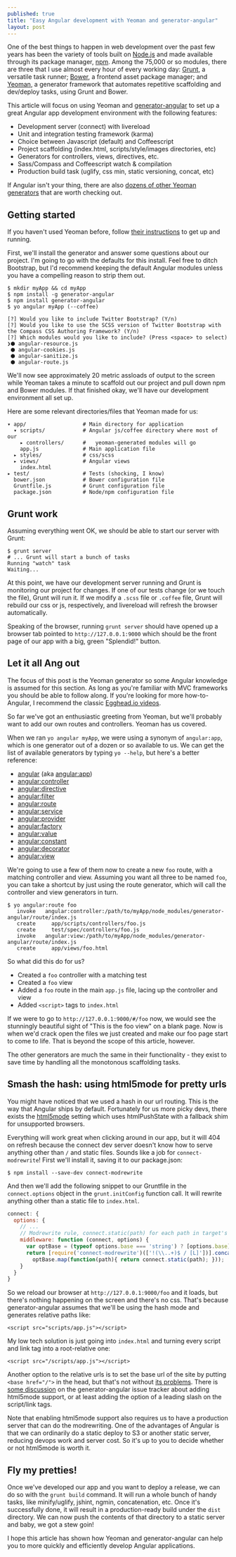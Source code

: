 ```yaml
---
published: true
title: "Easy Angular development with Yeoman and generator-angular"
layout: post
---
```


One of the best things to happen in web development over the past few years has been the variety of tools built on [Node.js][1001] and made available through its package manager, [npm][1000]. Among the 75,000 or so modules, there are three that I use almost every hour of every working day: [Grunt][0], a versatile task runner; [Bower][1], a frontend asset package manager; and [Yeoman][2], a generator framework that automates repetitive scaffolding and dev/deploy tasks, using Grunt and Bower.

This article will focus on using Yeoman and [generator-angular][3] to set up a great Angular app development environment with the following features: 

- Development server (connect) with livereload
- Unit and integration testing framework (karma)
- Choice between Javascript (default) and Coffeescript
- Project scaffolding (index.html, scripts/style/images directories, etc)
- Generators for controllers, views, directives, etc.
- Sass/Compass and Coffeescript watch & compilation
- Production build task (uglify, css min, static versioning, concat, etc)

If Angular isn't your thing, there are also [dozens of other Yeoman generators][5] that are worth checking out.

## Getting started

If you haven't used Yeoman before, follow [their instructions][4] to get up and running.

First, we'll install the generator and answer some questions about our project. I'm going to go with the defaults for this install. Feel free to ditch Bootstrap, but I'd recommend keeping the default Angular modules unless you have a compelling reason to strip them out.

```shell
$ mkdir myApp && cd myApp
$ npm install -g generator-angular
$ npm install generator-angular
$ yo angular myApp (--coffee)

[?] Would you like to include Twitter Bootstrap? (Y/n)
[?] Would you like to use the SCSS version of Twitter Bootstrap with the Compass CSS Authoring Framework? (Y/n)
[?] Which modules would you like to include? (Press <space> to select)
❯⬢ angular-resource.js
 ⬢ angular-cookies.js
 ⬢ angular-sanitize.js
 ⬢ angular-route.js
```

We'll now see approximately 20 metric assloads of output to the screen while Yeoman takes a minute to scaffold out our project and pull down npm and Bower modules. If that finished okay, we'll have our development environment all set up.

Here are some relevant directories/files that Yeoman made for us:

```
▾ app/					# Main directory for application
  ▾ scripts/            # Angular js/coffee directory where most of our
    ▸ controllers/ 		#   yeoman-generated modules will go 
    app.js              # Main application file
  ▸ styles/           	# css/scss
  ▸ views/				# Angular views
    index.html        
▸ test/					# Tests (shocking, I know)
  bower.json			# Bower configuration file
  Gruntfile.js			# Grunt configuration file
  package.json			# Node/npm configuration file
```

## Grunt work

Assuming everything went OK, we should be able to start our server with Grunt:

    $ grunt server
    # ... Grunt will start a bunch of tasks 
    Running "watch" task
    Waiting...

At this point, we have our development server running and Grunt is monitoring our project for changes. If one of our tests change (or we touch the file), Grunt will run it. If we modify a `.scss` file or `.coffee` file, Grunt will rebuild our css or js, respectively, and livereload will refresh the browser automatically.

Speaking of the browser, running `grunt server` should have opened up a browser tab pointed to `http://127.0.0.1:9000` which should be the front page of our app with a big, green "Splendid!" button.

## Let it all Ang out

The focus of this post is the Yeoman generator so some Angular knowledge is assumed for this section. As long as you're familiar with MVC frameworks you should be able to follow along. If you're looking for more how-to-Angular, I recommend the classic [Egghead.io videos][6].

So far we've got an enthusiastic greeting from Yeoman, but we'll probably want to add our own routes and controllers. Yeoman has us covered.

When we ran `yo angular myApp`, we were using a synonym of `angular:app`, which is one generator out of a dozen or so available to us. We can get the list of available generators by typing `yo --help`, but here's a better reference:

- [angular](https://github.com/yeoman/generator-angular#app) (aka [angular:app](https://github.com/yeoman/generator-angular#app))
- [angular:controller](https://github.com/yeoman/generator-angular#controller)
- [angular:directive](https://github.com/yeoman/generator-angular#directive)
- [angular:filter](https://github.com/yeoman/generator-angular#filter)
- [angular:route](https://github.com/yeoman/generator-angular#route)
- [angular:service](https://github.com/yeoman/generator-angular#service)
- [angular:provider](https://github.com/yeoman/generator-angular#service)
- [angular:factory](https://github.com/yeoman/generator-angular#service)
- [angular:value](https://github.com/yeoman/generator-angular#service)
- [angular:constant](https://github.com/yeoman/generator-angular#service)
- [angular:decorator](https://github.com/yeoman/generator-angular#decorator)
- [angular:view](https://github.com/yeoman/generator-angular#view)

We're going to use a few of them now to create a new `foo` route, with a matching controller and view. Assuming you want all three to be named `foo`, you can take a shortcut by just using the route generator, which will call the controller and view  generators in turn.

```shell
$ yo angular:route foo
   invoke   angular:controller:/path/to/myApp/node_modules/generator-angular/route/index.js
   create     app/scripts/controllers/foo.js
   create     test/spec/controllers/foo.js
   invoke   angular:view:/path/to/myApp/node_modules/generator-angular/route/index.js
   create     app/views/foo.html
```
So what did this do for us?

- Created a `foo` controller with a matching test
- Created a `foo` view
- Added a `foo` route in the main `app.js` file, lacing up the controller and view
- Added `<script>` tags to `index.html`

If we were to go to `http://127.0.0.1:9000/#/foo` now, we would see the stunningly beautiful sight of "This is the foo view" on a blank page. Now is when we'd crack open the files we just created and make our foo page start to come to life. That is beyond the scope of this article, however.

The other generators are much the same in their functionality - they exist to save  time by handling all the monotonous scaffolding tasks.

## Smash the hash: using html5mode for pretty urls

You might have noticed that we used a hash in our url routing. This is the way that Angular ships by default. Fortunately for us more picky devs, there exists the [html5mode][7] setting which uses htmlPushState with a fallback shim for unsupported browsers.

Everything will work great when clicking around in our app, but it will 404 on refresh because the connect dev server doesn't know how to serve anything other than `/` and static files. Sounds like a job for `connect-modrewrite`! First we'll install it, saving it to our package.json:

    $ npm install --save-dev connect-modrewrite

And then we'll add the following snippet to our Gruntfile in the `connect.options` object in the `grunt.initConfig` function call. It will rewrite anything other than a static file to `index.html`.

```js
connect: {
  options: {
    // ...
    // Modrewrite rule, connect.static(path) for each path in target's base
    middleware: function (connect, options) {
      var optBase = (typeof options.base === 'string') ? [options.base] : options.base;
      return [require('connect-modrewrite')(['!(\\..+)$ / [L]'])].concat(
        optBase.map(function(path){ return connect.static(path); }));
    }
  }
}
``` 

So we reload our browser at `http://127.0.0.1:9000/foo` and it loads, but there's nothing happening on the screen and there's no css. That's because generator-angular assumes that we'll be using the hash mode and generates relative paths like:

    <script src="scripts/app.js"></script>
    
My low tech solution is just going into `index.html` and turning every script and link tag into a root-relative one:

    <script src="/scripts/app.js"></script>

Another option to the relative urls is to set the base url of the site by putting `<base href="/">` in the head, but that's not without [its problems][8]. There is [some discussion][9] on the generator-angular issue tracker about adding html5mode support, or at least adding the option of a leading slash on the script/link tags. 

Note that enabling html5mode support also requires us to have a production server that can do the modrewriting. One of the advantages of Angular is that we can ordinarily do a static deploy to S3 or another static server, reducing devops work and server cost. So it's up to you to decide whether or not html5mode is worth it.

## Fly my pretties!

Once we've developed our app and you want to deploy a release, we can do so with the `grunt build` command. It will run a whole bunch of handy tasks, like minify/uglify, jshint, ngmin, concatenation, etc. Once it's successfully done, it will result in a production-ready build under the `dist` directory. We can now push the contents of that directory to a static server and baby, we got a stew goin!

I hope this article has shown how Yeoman and generator-angular can help you to more quickly and efficiently develop Angular applications.


[1000]: https://npmjs.org/
[1001]: http://nodejs.org/
[0]: http://gruntjs.com/
[1]: http://bower.io/
[2]: http://yeoman.io/
[3]: https://github.com/yeoman/generator-angular
[4]: http://yeoman.io/gettingstarted.html
[5]: http://yeoman.io/community-generators.html
[6]: http://egghead.io/lessons
[7]: http://docs.angularjs.org/guide/dev_guide.services.$location#general-overview-of-the-api_$location-service-configuration
[8]: http://stackoverflow.com/questions/1889076/is-it-recommended-to-use-the-base-html-tag
[9]: https://github.com/yeoman/generator-angular/issues/433
